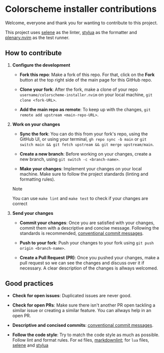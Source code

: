# Colorscheme installer contributions

Welcome, everyone and thank you for wanting to contribute to this project.

This project uses [selene](https://github.com/Kampfkarren/selene) as the linter,
[stylua](https://github.com/JohnnyMorganz/StyLua) as the formatter and
[plenary.nvim](https://github.com/nvim-lua/plenary.nvim) as the test runner.

## How to contribute

1. **Configure the development**

   - **Fork this repo**: Make a fork of this repo. For that, click on the **Fork**
     button at the top right side of the main page for this GitHub repo.

   - **Clone your fork**: After the fork, make a clone of your repo `username/colorscheme-installer.nvim`
     on your local machine, `git clone <fork-URL>`.

   - **Add the main repo as remote**: To keep up with the changes,
     `git remote add upstream <main-repo-URL>`.

2. **Work on your changes**

   - **Sync the fork**: You can do this from your fork's repo, using the GitHub UI,
     or using your terminal, `gh repo sync -b main` or
     `git switch main && git fetch upstream && git merge upstream/main`.

   - **Create a new branch**: Before working on your changes, create a new branch,
     using `git switch -c <branch-name>`.

   - **Make your changes**: Implement your changes on your local machine. Make sure
     to follow the project standards (linting and formatting rules).

   > [!note]
   > You can use `make lint` and `make test` to check if your changes are correct

3. **Send your changes**

   - **Commit your changes**: Once you are satisfied with your changes, commit them
     with a descriptive and concise message. Following the standards is recommended,
     [conventional commit messages](https://www.conventionalcommits.org/en/v1.0.0).

   - **Push to your fork**: Push your changes to your fork using
     `git push origin <branch-name>`.

   - **Create a Pull Request (PR)**: Once you pushed your changes, make a pull request
     so we can see the changes and discuss over it if necessary. A clear description
     of the changes is allways welcomed.

## Good practices

- **Check for open issues**: Duplicated issues are never good.

- **Check for open PRs**: Make sure there isn't another PR open tackling a similar
  issue or creating a similar feature. You can allways help in an open PR.

- **Descriptive and concised commits**: [conventional commit messages](https://www.conventionalcommits.org/en/v1.0.0).

- **Follow the code style**: Try to match the code style as much as possible. Follow
  lint and format rules. For `md` files, [markdownlint](https://github.com/markdownlint/markdownlint);
  for `lua` files, [selene](https://github.com/Kampfkarren/selene) and [stylua](https://github.com/JohnnyMorganz/StyLua)
